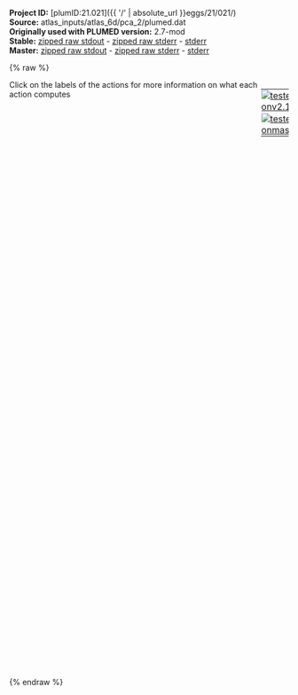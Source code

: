 **Project ID:** [plumID:21.021]({{ '/' | absolute_url }}eggs/21/021/)  
**Source:** atlas_inputs/atlas_6d/pca_2/plumed.dat  
**Originally used with PLUMED version:** 2.7-mod  
**Stable:** [zipped raw stdout](plumed.dat.plumed.stdout.txt.zip) - [zipped raw stderr](plumed.dat.plumed.stderr.txt.zip) - [stderr](plumed.dat.plumed.stderr)  
**Master:** [zipped raw stdout](plumed.dat.plumed_master.stdout.txt.zip) - [zipped raw stderr](plumed.dat.plumed_master.stderr.txt.zip) - [stderr](plumed.dat.plumed_master.stderr)  

{% raw %}
<div style="width: 100%; float:left">
<div style="width: 90%; float:left" id="value_details_data/atlas_inputs/atlas_6d/pca_2/plumed.dat"> Click on the labels of the actions for more information on what each action computes </div>
<div style="width: 10%; float:left"><table><tr><td style="padding:1px"><a href="plumed.dat.plumed.stderr"><img src="https://img.shields.io/badge/v2.10-failed-red.svg" alt="tested onv2.10" /></a></td></tr><tr><td style="padding:1px"><a href="plumed.dat.plumed_master.stderr"><img src="https://img.shields.io/badge/master-failed-red.svg" alt="tested onmaster" /></a></td></tr></table></div></div>
<pre style="width=97%;">
<span style="color:blue" class="comment">#</span>
<span class="plumedtooltip" style="color:green">UNITS<span class="right">This command sets the internal units for the code. <a href="https://www.plumed.org/doc-master/user-doc/html/_u_n_i_t_s.html" style="color:green">More details</a><i></i></span></span> <span class="plumedtooltip">NATURAL<span class="right"> use natural units<i></i></span></span>
<br/><span style="display:none;" id="data/atlas_inputs/atlas_6d/pca_2/plumed.dat">The UNITS action with label <b></b> calculates something</span><b name="data/atlas_inputs/atlas_6d/pca_2/plumed.datd1" onclick='showPath("data/atlas_inputs/atlas_6d/pca_2/plumed.dat","data/atlas_inputs/atlas_6d/pca_2/plumed.datd1","data/atlas_inputs/atlas_6d/pca_2/plumed.datd1","brown")'>d1</b>: <span class="plumedtooltip" style="color:green">DISTANCE<span class="right">Calculate the distance between a pair of atoms. <a href="https://www.plumed.org/doc-master/user-doc/html/_d_i_s_t_a_n_c_e.html" style="color:green">More details</a><i></i></span></span> <span class="plumedtooltip">ATOMS<span class="right">the pair of atom that we are calculating the distance between<i></i></span></span>=1,2 <span class="plumedtooltip">COMPONENTS<span class="right"> calculate the x, y and z components of the distance separately and store them as label<i></i></span></span>
<span style="display:none;" id="data/atlas_inputs/atlas_6d/pca_2/plumed.datd1">The DISTANCE action with label <b>d1</b> calculates the following quantities:<table  align="center" frame="void" width="95%" cellpadding="5%"><tr><td width="5%"><b> Quantity </b>  </td><td><b> Description </b> </td></tr><tr><td width="5%">d1.x</td><td>the x-component of the vector connecting the two atoms</td></tr><tr><td width="5%">d1.y</td><td>the y-component of the vector connecting the two atoms</td></tr><tr><td width="5%">d1.z</td><td>the z-component of the vector connecting the two atoms</td></tr><tr><td width="5%">d1.value</td><td>the DISTANCE between this pair of atoms</td></tr></table></span><b name="data/atlas_inputs/atlas_6d/pca_2/plumed.datd2" onclick='showPath("data/atlas_inputs/atlas_6d/pca_2/plumed.dat","data/atlas_inputs/atlas_6d/pca_2/plumed.datd2","data/atlas_inputs/atlas_6d/pca_2/plumed.datd2","brown")'>d2</b>: <span class="plumedtooltip" style="color:green">DISTANCE<span class="right">Calculate the distance between a pair of atoms. <a href="https://www.plumed.org/doc-master/user-doc/html/_d_i_s_t_a_n_c_e.html" style="color:green">More details</a><i></i></span></span> <span class="plumedtooltip">ATOMS<span class="right">the pair of atom that we are calculating the distance between<i></i></span></span>=1,3 <span class="plumedtooltip">COMPONENTS<span class="right"> calculate the x, y and z components of the distance separately and store them as label<i></i></span></span>
<br/><span style="display:none;" id="data/atlas_inputs/atlas_6d/pca_2/plumed.datd2">The DISTANCE action with label <b>d2</b> calculates the following quantities:<table  align="center" frame="void" width="95%" cellpadding="5%"><tr><td width="5%"><b> Quantity </b>  </td><td><b> Description </b> </td></tr><tr><td width="5%">d2.x</td><td>the x-component of the vector connecting the two atoms</td></tr><tr><td width="5%">d2.y</td><td>the y-component of the vector connecting the two atoms</td></tr><tr><td width="5%">d2.z</td><td>the z-component of the vector connecting the two atoms</td></tr><tr><td width="5%">d2.value</td><td>the DISTANCE between this pair of atoms</td></tr></table></span><b name="data/atlas_inputs/atlas_6d/pca_2/plumed.datff" onclick='showPath("data/atlas_inputs/atlas_6d/pca_2/plumed.dat","data/atlas_inputs/atlas_6d/pca_2/plumed.datff","data/atlas_inputs/atlas_6d/pca_2/plumed.datff","brown")'>ff</b>: <span class="plumedtooltip" style="color:green">MATHEVAL<span class="right">An alias to the CUSTOM function that can also be used to calaculate combinations of variables using a custom expression. <a href="https://www.plumed.org/doc-master/user-doc/html/_m_a_t_h_e_v_a_l.html" style="color:green">More details</a><i></i></span></span> <span class="plumedtooltip">ARG<span class="right">the values input to this function<i></i></span></span>=<b name="data/atlas_inputs/atlas_6d/pca_2/plumed.datd1">d1.x</b>,<b name="data/atlas_inputs/atlas_6d/pca_2/plumed.datd1">d1.y</b>,<b name="data/atlas_inputs/atlas_6d/pca_2/plumed.datd1">d1.z</b>,<b name="data/atlas_inputs/atlas_6d/pca_2/plumed.datd2">d2.x</b>,<b name="data/atlas_inputs/atlas_6d/pca_2/plumed.datd2">d2.y</b>,<b name="data/atlas_inputs/atlas_6d/pca_2/plumed.datd2">d2.z</b> <span class="plumedtooltip">VAR<span class="right">the names to give each of the arguments in the function<i></i></span></span>=x0,x1,x2,x3,x4,x5 <span class="plumedtooltip">PERIODIC<span class="right">if the output of your function is periodic then you should specify the periodicity of the function<i></i></span></span>=NO <span class="plumedtooltip">FUNC<span class="right">the function you wish to evaluate<i></i></span></span>=10.0*exp(-4.0*(x0-1.0)^2-4.0*(x1-1.0)^2-4.0*(x2-1.0)^2-4.0*(x3-1.0)^2-4.0*(x4-1.0)^2-4.0*(x5-1.0)^2)+10.0*exp(-4.0*(x0-1.0)^2-4.0*(x1-1.0)^2-4.0*(x2-1.0)^2-4.0*(x3-1.0)^2-4.0*(x4-1.0)^2-4.0*(x5+1.0)^2)+10.0*exp(-4.0*(x0-1.0)^2-4.0*(x1-1.0)^2-4.0*(x2-1.0)^2-4.0*(x3-1.0)^2-4.0*(x4+1.0)^2-4.0*(x5-1.0)^2)+10.0*exp(-4.0*(x0-1.0)^2-4.0*(x1-1.0)^2-4.0*(x2-1.0)^2-4.0*(x3+1.0)^2-4.0*(x4-1.0)^2-4.0*(x5+1.0)^2)+10.0*exp(-4.0*(x0-1.0)^2-4.0*(x1-1.0)^2-4.0*(x2+1.0)^2-4.0*(x3-1.0)^2-4.0*(x4+1.0)^2-4.0*(x5-1.0)^2)+10.0*exp(-4.0*(x0-1.0)^2-4.0*(x1+1.0)^2-4.0*(x2-1.0)^2-4.0*(x3+1.0)^2-4.0*(x4-1.0)^2-4.0*(x5+1.0)^2)+10.0*exp(-4.0*(x0+1.0)^2-4.0*(x1-1.0)^2-4.0*(x2+1.0)^2-4.0*(x3-1.0)^2-4.0*(x4+1.0)^2-4.0*(x5-1.0)^2)+10.0/(1.0/((5.0*x0+5.0)^2+(5.0*x1-5.0)^2+(5.0*x2+5.0)^2+(5.0*x3-5.0)^2+(5.0*x4+5.0)^2+(5.0*x5-5.0)^2+1)+1.0/((5.0*x0-5.0)^2+(5.0*x1+5.0)^2+(5.0*x2-5.0)^2+(5.0*x3+5.0)^2+(5.0*x4-5.0)^2+(5.0*x5+5.0)^2+1)+1.0/((5.0*x0-5.0)^2+(5.0*x1-5.0)^2+(5.0*x2+5.0)^2+(5.0*x3-5.0)^2+(5.0*x4+5.0)^2+(5.0*x5-5.0)^2+1)+1.0/((5.0*x0-5.0)^2+(5.0*x1-5.0)^2+(5.0*x2-5.0)^2+(5.0*x3+5.0)^2+(5.0*x4-5.0)^2+(5.0*x5+5.0)^2+1)+1.0/((5.0*x0-5.0)^2+(5.0*x1-5.0)^2+(5.0*x2-5.0)^2+(5.0*x3-5.0)^2+(5.0*x4+5.0)^2+(5.0*x5-5.0)^2+1)+1.0/((5.0*x0-5.0)^2+(5.0*x1-5.0)^2+(5.0*x2-5.0)^2+(5.0*x3-5.0)^2+(5.0*x4-5.0)^2+(5.0*x5+5.0)^2+1)+1.0/((5.0*x0-5.0)^2+(5.0*x1-5.0)^2+(5.0*x2-5.0)^2+(5.0*x3-5.0)^2+(5.0*x4-5.0)^2+(5.0*x5-5.0)^2+1)+1.0/((-2.04124145231931*x0-1.40824829046386*x1+1.40824829046386*x2-1.40824829046386*x3+1.40824829046386*x4+3.59175170953614*x5)^2.0+(-2.04124145231931*x0-1.40824829046386*x1+1.40824829046386*x2+3.59175170953614*x3+1.40824829046386*x4-1.40824829046386*x5)^2.0+(-2.04124145231931*x0+3.59175170953614*x1+1.40824829046386*x2-1.40824829046386*x3+1.40824829046386*x4-1.40824829046386*x5)^2.0+(-0.408248290463863*x0+0.408248290463863*x1-0.408248290463863*x2+0.408248290463863*x3-0.408248290463863*x4+0.408248290463863*x5)^8.0+(2.04124145231931*x0+1.40824829046386*x1-1.40824829046386*x2+1.40824829046386*x3+3.59175170953614*x4+1.40824829046386*x5)^2.0+(2.04124145231931*x0+1.40824829046386*x1+3.59175170953614*x2+1.40824829046386*x3-1.40824829046386*x4+1.40824829046386*x5)^2.0)+1.0/((-0.447213595499958*x1+0.447213595499958*x2-0.447213595499958*x3+0.447213595499958*x4-0.447213595499958*x5)^8.0+(-2.23606797749979*x0+1.0*x1-1.0*x2+1.0*x3+4.0*x4+1.0*x5+2.23606797749979)^2.0+(-2.23606797749979*x0+1.0*x1+4.0*x2+1.0*x3-1.0*x4+1.0*x5+2.23606797749979)^2.0+(2.23606797749979*x0-1.0*x1+1.0*x2-1.0*x3+1.0*x4+4.0*x5-2.23606797749979)^2.0+(2.23606797749979*x0-1.0*x1+1.0*x2+4.0*x3+1.0*x4-1.0*x5-2.23606797749979)^2.0+(2.23606797749979*x0+4.0*x1+1.0*x2-1.0*x3+1.0*x4-1.0*x5-2.23606797749979)^2.0)+1.0/((5.0*x1-5.0)^2.0+(-0.5*x2+0.5*x3-0.5*x4+0.5*x5)^8.0+(-2.5*x0+1.25*x2-1.25*x3+1.25*x4+3.75*x5+2.5)^2.0+(-2.5*x0+1.25*x2+3.75*x3+1.25*x4-1.25*x5+2.5)^2.0+(2.5*x0-1.25*x2+1.25*x3+3.75*x4+1.25*x5-2.5)^2.0+(2.5*x0+3.75*x2+1.25*x3-1.25*x4+1.25*x5-2.5)^2.0)+1.0/((5.0*x1-5.0)^2.0+(5.0*x3-5.0)^2.0+(5.0*x5-5.0)^2.0+(-0.577350269189626*x0-0.577350269189626*x2-0.577350269189626*x4)^8.0+(2.88675134594813*x0-3.94337567297407*x2+1.05662432702593*x4)^2.0+(2.88675134594813*x0+1.05662432702593*x2-3.94337567297407*x4)^2.0)+1.0/((5.0*x1-5.0)^2.0+(5.0*x2-5.0)^2.0+(-0.577350269189626*x3+0.577350269189626*x4-0.577350269189626*x5)^8.0+(-2.88675134594813*x0+1.66666666666667*x3+3.33333333333333*x4+1.66666666666667*x5+2.88675134594813)^2.0+(2.88675134594813*x0-1.66666666666667*x3+1.66666666666667*x4+3.33333333333333*x5-2.88675134594813)^2.0+(2.88675134594813*x0+3.33333333333333*x3+1.66666666666667*x4-1.66666666666667*x5-2.88675134594813)^2.0)+1.0/((5.0*x1-5.0)^2.0+(5.0*x2-5.0)^2.0+(5.0*x3-5.0)^2.0+(-0.707106781186548*x4+0.707106781186548*x5)^8.0+(-3.53553390593274*x0+2.5*x4+2.5*x5+3.53553390593274)^2.0+(3.53553390593274*x0+2.5*x4+2.5*x5-3.53553390593274)^2.0)+1.0/(1.0*(-x5)^8.0+(5.0*x0-5.0)^2.0+(5.0*x1-5.0)^2.0+(5.0*x2-5.0)^2.0+(5.0*x3-5.0)^2.0+(5.0*x4-5.0)^2.0))


<span style="display:none;" id="data/atlas_inputs/atlas_6d/pca_2/plumed.datff">The MATHEVAL action with label <b>ff</b> calculates the following quantities:<table  align="center" frame="void" width="95%" cellpadding="5%"><tr><td width="5%"><b> Quantity </b>  </td><td><b> Description </b> </td></tr><tr><td width="5%">ff.value</td><td>an arbitrary function</td></tr></table></span><b name="data/atlas_inputs/atlas_6d/pca_2/plumed.datbb" onclick='showPath("data/atlas_inputs/atlas_6d/pca_2/plumed.dat","data/atlas_inputs/atlas_6d/pca_2/plumed.datbb","data/atlas_inputs/atlas_6d/pca_2/plumed.datbb","brown")'>bb</b>: <span class="plumedtooltip" style="color:green">BIASVALUE<span class="right">Takes the value of one variable and use it as a bias <a href="https://www.plumed.org/doc-master/user-doc/html/_b_i_a_s_v_a_l_u_e.html" style="color:green">More details</a><i></i></span></span> <span class="plumedtooltip">ARG<span class="right">the labels of the scalar/vector arguments whose values will be used as a bias on the system<i></i></span></span>=<b name="data/atlas_inputs/atlas_6d/pca_2/plumed.datff">ff</b>


<span style="display:none;" id="data/atlas_inputs/atlas_6d/pca_2/plumed.datbb">The BIASVALUE action with label <b>bb</b> calculates the following quantities:<table  align="center" frame="void" width="95%" cellpadding="5%"><tr><td width="5%"><b> Quantity </b>  </td><td><b> Description </b> </td></tr><tr><td width="5%">bb.bias</td><td>the instantaneous value of the bias potential</td></tr><tr><td width="5%">bb._bias</td><td>one or multiple instances of this quantity can be referenced elsewhere in the input file</td></tr></table></span><b name="data/atlas_inputs/atlas_6d/pca_2/plumed.datat" onclick='showPath("data/atlas_inputs/atlas_6d/pca_2/plumed.dat","data/atlas_inputs/atlas_6d/pca_2/plumed.datat","data/atlas_inputs/atlas_6d/pca_2/plumed.datat","brown")'>at</b>: <span class="plumedtooltip" style="color:green">ATLAS<span class="right">This action is not part of PLUMED and was included by using a LOAD command <a href="https://www.plumed.org/doc-master/user-doc/html/_l_o_a_d.html" style="color:green">More details</a><i></i></span></span> ...
ARG=<b name="data/atlas_inputs/atlas_6d/pca_2/plumed.datd1">d1.x</b>,<b name="data/atlas_inputs/atlas_6d/pca_2/plumed.datd1">d1.y</b>,<b name="data/atlas_inputs/atlas_6d/pca_2/plumed.datd1">d1.z</b>,<b name="data/atlas_inputs/atlas_6d/pca_2/plumed.datd2">d2.x</b>,<b name="data/atlas_inputs/atlas_6d/pca_2/plumed.datd2">d2.y</b>,<b name="data/atlas_inputs/atlas_6d/pca_2/plumed.datd2">d2.z</b> REFERENCE=cluster.dat PACE=500
SIGMA=0.2 BIASFACTOR=15 HEIGHT=3.0
GRID_MAX=15.0 GRID_BIN=750 TEMP=1.0 TRUNCATE_GRIDS
REGULARISE=1E-11
ADAPTIVE_WALL=1.0
STATIC_WALL=0.0
...
<br/><span class="plumedtooltip" style="color:green">PRINT<span class="right">Print quantities to a file. <a href="https://www.plumed.org/doc-master/user-doc/html/_p_r_i_n_t.html" style="color:green">More details</a><i></i></span></span> <span class="plumedtooltip">ARG<span class="right">the labels of the values that you would like to print to the file<i></i></span></span>=at,at_wtfact <span class="plumedtooltip">FILE<span class="right">the name of the file on which to output these quantities<i></i></span></span>=at.gbias <span class="plumedtooltip">STRIDE<span class="right"> the frequency with which the quantities of interest should be output<i></i></span></span>=500
<span class="plumedtooltip" style="color:green">PRINT<span class="right">Print quantities to a file. <a href="https://www.plumed.org/doc-master/user-doc/html/_p_r_i_n_t.html" style="color:green">More details</a><i></i></span></span> <span class="plumedtooltip">ARG<span class="right">the labels of the values that you would like to print to the file<i></i></span></span>=at_adaptive_wall <span class="plumedtooltip">FILE<span class="right">the name of the file on which to output these quantities<i></i></span></span>=at.wall <span class="plumedtooltip">STRIDE<span class="right"> the frequency with which the quantities of interest should be output<i></i></span></span>=500
<span class="plumedtooltip" style="color:green">PRINT<span class="right">Print quantities to a file. <a href="https://www.plumed.org/doc-master/user-doc/html/_p_r_i_n_t.html" style="color:green">More details</a><i></i></span></span> <span class="plumedtooltip">ARG<span class="right">the labels of the values that you would like to print to the file<i></i></span></span>=<b name="data/atlas_inputs/atlas_6d/pca_2/plumed.datd1">d1.x</b>,<b name="data/atlas_inputs/atlas_6d/pca_2/plumed.datd1">d1.y</b>,<b name="data/atlas_inputs/atlas_6d/pca_2/plumed.datd1">d1.z</b>,<b name="data/atlas_inputs/atlas_6d/pca_2/plumed.datd2">d2.x</b>,<b name="data/atlas_inputs/atlas_6d/pca_2/plumed.datd2">d2.y</b>,<b name="data/atlas_inputs/atlas_6d/pca_2/plumed.datd2">d2.z</b> <span class="plumedtooltip">FILE<span class="right">the name of the file on which to output these quantities<i></i></span></span>=colvar <span class="plumedtooltip">STRIDE<span class="right"> the frequency with which the quantities of interest should be output<i></i></span></span>=500
</pre>
{% endraw %}
